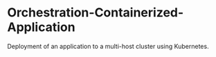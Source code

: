 # Orchestration-Containerized-Application
Deployment of an application to a multi-host cluster using Kubernetes.
